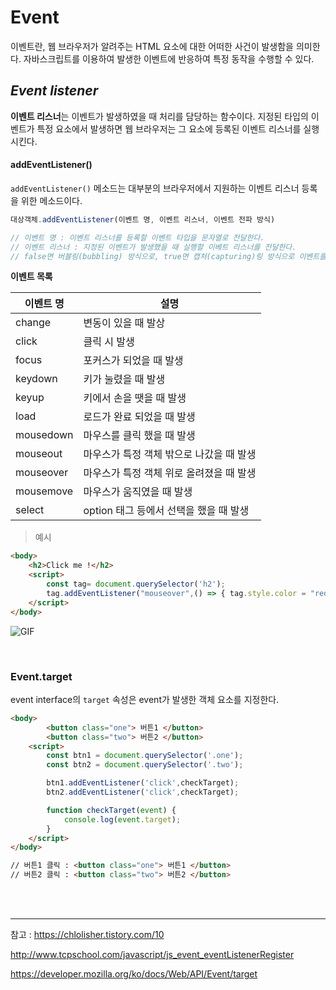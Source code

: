 # Event

이벤트란, 웹 브라우저가 알려주는 HTML 요소에 대한 어떠한 사건이 발생함을 의미한다. 자바스크립트를 이용하여 발생한 이벤트에 반응하여 특정 동작을 수행할 수 있다.

## *Event listener*

**이벤트 리스너**는 이벤트가 발생하였을 때 처리를 담당하는 함수이다. 지정된 타입의 이벤트가 특정 요소에서 발생하면 웹 브라우저는 그 요소에 등록된 이벤트 리스너를 실행시킨다.



#### addEventListener()

`addEventListener()` 메소드는 대부분의 브라우저에서 지원하는 이벤트 리스너 등록을 위한 메소드이다.

```javascript
대상객체.addEventListener(이벤트 명, 이벤트 리스너, 이벤트 전파 방식)

// 이벤트 명 : 이벤트 리스너를 등록할 이벤트 타입을 문자열로 전달한다. 
// 이벤트 리스너 : 지정된 이벤트가 발생했을 때 실행할 이베트 리스너를 전달한다.
// false면 버블링(bubbling) 방식으로, true면 캡처(capturing)링 방식으로 이벤트를 전달한다.
```

**이벤트 목록**

| 이벤트 명 | 설명                                     |
| --------- | ---------------------------------------- |
| change    | 변동이 있을 때 발상                      |
| click     | 클릭 시 발생                             |
| focus     | 포커스가 되었을 때 발생                  |
| keydown   | 키가 눌렸을 때 발생                      |
| keyup     | 키에서 손을 땟을 때 발생                 |
| load      | 로드가 완료 되었을 때 발생               |
| mousedown | 마우스를 클릭 했을 때 발생               |
| mouseout  | 마우스가 특정 객체 밖으로 나갔을 때 발생 |
| mouseover | 마우스가 특정 객체 위로 올려졌을 때 발생 |
| mousemove | 마우스가 움직였을 때 발생                |
| select    | option 태그 등에서 선택을 했을 때 발생   |



> 예시

```html
<body>
    <h2>Click me !</h2>
    <script>
        const tag= document.querySelector('h2');
        tag.addEventListener("mouseover",() => { tag.style.color = "red"});
    </script>
</body>

```

![GIF](https://user-images.githubusercontent.com/68289543/104092111-26ec7e00-52c5-11eb-83ab-9b987bf8634e.gif)

<br>

### Event.target

event interface의 `target` 속성은 event가 발생한 객체 요소를 지정한다.

```html
<body>
        <button class="one"> 버튼1 </button>
        <button class="two"> 버튼2 </button>
    <script>
        const btn1 = document.querySelector('.one');
        const btn2 = document.querySelector('.two');

        btn1.addEventListener('click',checkTarget);
        btn2.addEventListener('click',checkTarget);

        function checkTarget(event) {
            console.log(event.target);
        }
    </script>
</body>

// 버튼1 클릭 : <button class="one"> 버튼1 </button>
// 버튼2 클릭 : <button class="two"> 버튼2 </button>
```

<br>

<br>

___

참고 : https://chlolisher.tistory.com/10

http://www.tcpschool.com/javascript/js_event_eventListenerRegister

https://developer.mozilla.org/ko/docs/Web/API/Event/target
